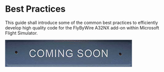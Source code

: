 # Best Practices

This guide shall introduce some of the common best practices to efficiently develop high quality code for the FlyByWire A32NX add-on within Microsoft Flight Simulator.

![ComingSoonPlacard.jpg](../../../assets/ComingSoonPlacard.jpg)

<!--
## Quick Reloading of Avionics Displays

Rather than reloading MSFS each time you wish to test your changes, you can ...

!!! error "TODO"

## Reloading of the Aircraft

!!! error "TODO"

## Tips & Tricks

!!! error "TODO"

## Troubleshooting

!!! error "TODO"

-->
